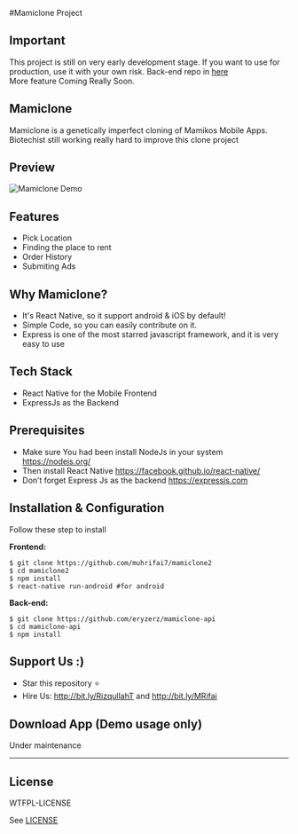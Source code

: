 #Mamiclone Project

## Important
This project is still on very early development stage. If you want to use for production, use it with your own risk. Back-end repo in [here](https://github.com/eryzerz/mamiclone-api)
<br>More feature Coming Really Soon.

## Mamiclone
Mamiclone is a genetically imperfect cloning of Mamikos Mobile Apps. Biotechist still working really hard to improve this clone project 

## Preview

![Mamiclone Demo](mamiclone-demo.gif)


## Features
* Pick Location
* Finding the place to rent
* Order History
* Submiting Ads

## Why Mamiclone?
* It's React Native, so it support android & iOS by default!
* Simple Code, so you can easily contribute on it.
* Express is one of the most starred javascript framework, and it is very easy to use

## Tech Stack
* React Native for the Mobile Frontend
* ExpressJs as the Backend

## Prerequisites
* Make sure You had been install NodeJs in your system https://nodejs.org/
* Then install React Native https://facebook.github.io/react-native/
* Don’t forget Express Js as the backend https://expressjs.com

## Installation & Configuration
Follow these step to install

**Frontend:**
```
$ git clone https://github.com/muhrifai7/mamiclone2
$ cd mamiclone2
$ npm install
$ react-native run-android #for android
```

**Back-end:**
```
$ git clone https://github.com/eryzerz/mamiclone-api
$ cd mamiclone-api
$ npm install
```

## Support Us :)
* Star this repository :star:
* Hire Us:  http://bit.ly/RizqullahT and http://bit.ly/MRifai


## Download App (Demo usage only)

Under maintenance


----

## License

WTFPL-LICENSE

See [LICENSE](http://www.wtfpl.net/)